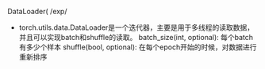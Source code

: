 DataLoader(/exp/- torch.utils.data.DataLoader是一个迭代器，主要是用于多线程的读取数据，并且可以实现batch和shuffle的读取。batch_size(int, optional): 每个batch有多少个样本shuffle(bool, optional): 在每个epoch开始的时候，对数据进行重新排序 